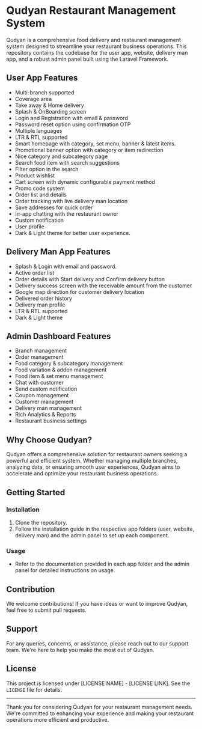 # Qudyan Restaurant Management System

Qudyan is a comprehensive food delivery and restaurant management system designed to streamline your restaurant business operations. This repository contains the codebase for the user app, website, delivery man app, and a robust admin panel built using the Laravel Framework.

## User App Features

- Multi-branch supported
- Coverage area
- Take away & Home delivery
- Splash & OnBoarding screen
- Login and Registration with email & password
- Password reset option using confirmation OTP
- Multiple languages
- LTR & RTL supported
- Smart homepage with category, set menu, banner & latest items.
- Promotional banner option with category or item redirection
- Nice category and subcategory page
- Search food item with search suggestions
- Filter option in the search
- Product wishlist
- Cart screen with dynamic configurable payment method
- Promo code system
- Order list and details
- Order tracking with live delivery man location
- Save addresses for quick order
- In-app chatting with the restaurant owner
- Custom notification
- User profile
- Dark & Light theme for better user experience.

## Delivery Man App Features

- Splash & Login with email and password.
- Active order list
- Order details with Start delivery and Confirm delivery button
- Delivery success screen with the receivable amount from the customer
- Google map direction for customer delivery location
- Delivered order history
- Delivery man profile
- LTR & RTL supported
- Dark & Light theme

## Admin Dashboard Features

- Branch management
- Order management
- Food category & subcategory management
- Food variation & addon management
- Food item & set menu management
- Chat with customer
- Send custom notification 
- Coupon management
- Customer management
- Delivery man management
- Rich Analytics & Reports
- Restaurant business settings

## Why Choose Qudyan?

Qudyan offers a comprehensive solution for restaurant owners seeking a powerful and efficient system. Whether managing multiple branches, analyzing data, or ensuring smooth user experiences, Qudyan aims to accelerate and optimize your restaurant business operations.

## Getting Started

### Installation

1. Clone the repository.
2. Follow the installation guide in the respective app folders (user, website, delivery man) and the admin panel to set up each component.

### Usage

- Refer to the documentation provided in each app folder and the admin panel for detailed instructions on usage.

## Contribution

We welcome contributions! If you have ideas or want to improve Qudyan, feel free to submit pull requests.

## Support

For any queries, concerns, or assistance, please reach out to our support team. We're here to help you make the most out of Qudyan.

## License

This project is licensed under [LICENSE NAME] - [LICENSE LINK]. See the `LICENSE` file for details.

---

Thank you for considering Qudyan for your restaurant management needs. We're committed to enhancing your experience and making your restaurant operations more efficient and productive.

